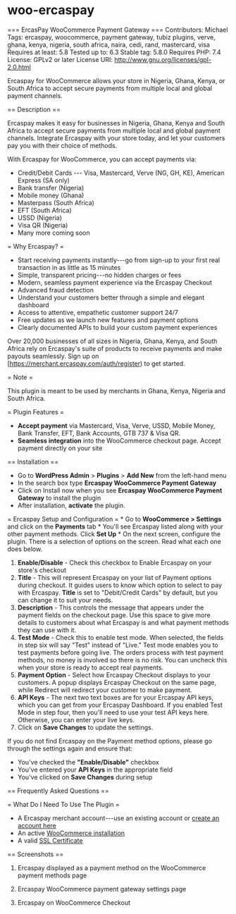 # woo-ercaspay
=== ErcasPay WooCommerce Payment Gateway === Contributors: Michael Tags:
ercaspay, woocommerce, payment gateway, tubiz plugins, verve, ghana,
kenya, nigeria, south africa, naira, cedi, rand, mastercard, visa
Requires at least: 5.8 Tested up to: 6.3 Stable tag: 5.8.0 Requires PHP:
7.4 License: GPLv2 or later License URI:
http://www.gnu.org/licenses/gpl-2.0.html

Ercaspay for WooCommerce allows your store in Nigeria, Ghana, Kenya, or
South Africa to accept secure payments from multiple local and global
payment channels.

== Description ==

Ercaspay makes it easy for businesses in Nigeria, Ghana, Kenya and South
Africa to accept secure payments from multiple local and global payment
channels. Integrate Ercaspay with your store today, and let your
customers pay you with their choice of methods.

With Ercaspay for WooCommerce, you can accept payments via:

-   Credit/Debit Cards --- Visa, Mastercard, Verve (NG, GH, KE),
    American Express (SA only)
-   Bank transfer (Nigeria)
-   Mobile money (Ghana)
-   Masterpass (South Africa)
-   EFT (South Africa)
-   USSD (Nigeria)
-   Visa QR (Nigeria)
-   Many more coming soon

= Why Ercaspay? =

-   Start receiving payments instantly---go from sign-up to your first
    real transaction in as little as 15 minutes
-   Simple, transparent pricing---no hidden charges or fees
-   Modern, seamless payment experience via the Ercaspay Checkout
-   Advanced fraud detection
-   Understand your customers better through a simple and elegant
    dashboard
-   Access to attentive, empathetic customer support 24/7
-   Free updates as we launch new features and payment options
-   Clearly documented APIs to build your custom payment experiences

Over 20,000 businesses of all sizes in Nigeria, Ghana, Kenya, and South
Africa rely on Ercaspay's suite of products to receive payments and make
payouts seamlessly. Sign up on
\[https://merchant.ercaspay.com/auth/register) to get started.

= Note =

This plugin is meant to be used by merchants in Ghana, Kenya, Nigeria
and South Africa.

= Plugin Features =

-   **Accept payment** via Mastercard, Visa, Verve, USSD, Mobile Money,
    Bank Transfer, EFT, Bank Accounts, GTB 737 & Visa QR.
-   **Seamless integration** into the WooCommerce checkout page. Accept
    payment directly on your site

== Installation ==

-   Go to **WordPress Admin** \> **Plugins** \> **Add New** from the
    left-hand menu
-   In the search box type **Ercaspay WooCommerce Payment Gateway**
-   Click on Install now when you see **Ercaspay WooCommerce Payment
    Gateway** to install the plugin
-   After installation, **activate** the plugin.

= Ercaspay Setup and Configuration = \* Go to **WooCommerce \>
Settings** and click on the **Payments** tab \* You'll see Ercaspay
listed along with your other payment methods. Click **Set Up** \* On the
next screen, configure the plugin. There is a selection of options on
the screen. Read what each one does below.

1.  **Enable/Disable** - Check this checkbox to Enable Ercaspay on your
    store's checkout
2.  **Title** - This will represent Ercaspay on your list of Payment
    options during checkout. It guides users to know which option to
    select to pay with Ercaspay. **Title** is set to "Debit/Credit
    Cards" by default, but you can change it to suit your needs.
3.  **Description** - This controls the message that appears under the
    payment fields on the checkout page. Use this space to give more
    details to customers about what Ercaspay is and what payment methods
    they can use with it.
4.  **Test Mode** - Check this to enable test mode. When selected, the
    fields in step six will say "Test" instead of "Live." Test mode
    enables you to test payments before going live. The orders process
    with test payment methods, no money is involved so there is no risk.
    You can uncheck this when your store is ready to accept real
    payments.
5.  **Payment Option** - Select how Ercaspay Checkout displays to your
    customers. A popup displays Ercaspay Checkout on the same page,
    while Redirect will redirect your customer to make payment.
6.  **API Keys** - The next two text boxes are for your Ercaspay API
    keys, which you can get from your Ercaspay Dashboard. If you enabled
    Test Mode in step four, then you'll need to use your test API keys
    here. Otherwise, you can enter your live keys.
7.  Click on **Save Changes** to update the settings.

If you do not find Ercaspay on the Payment method options, please go
through the settings again and ensure that:

-   You've checked the **"Enable/Disable"** checkbox
-   You've entered your **API Keys** in the appropriate field
-   You've clicked on **Save Changes** during setup

== Frequently Asked Questions ==

= What Do I Need To Use The Plugin =

-   A Ercaspay merchant account---use an existing account or [create an
    account here](https://merchant.ercaspay.com/auth/register)
-   An active [WooCommerce
    installation](https://docs.woocommerce.com/document/installing-uninstalling-woocommerce/)
-   A valid [SSL
    Certificate](https://docs.woocommerce.com/document/ssl-and-https/)

== Screenshots ==

1.  Ercaspay displayed as a payment method on the WooCommerce payment
    methods page

2.  Ercaspay WooCommerce payment gateway settings page

3.  Ercaspay on WooCommerce Checkout
